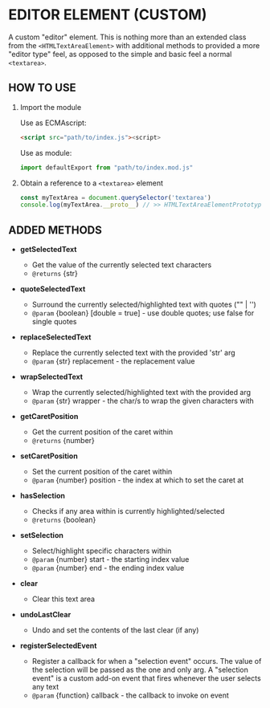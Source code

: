 # EDITOR ELEMENT (CUSTOM)

A custom "editor" element. This is nothing more than an extended class from the `<HTMLTextAreaElement>` with additional methods to provided a more "editor type" feel, as opposed to the simple and basic feel a normal `<textarea>`.

## HOW TO USE

1) Import the module

    Use as ECMAscript:

    ```html
    <script src="path/to/index.js"><script>
    ```

    Use as module:

    ```js
    import defaultExport from "path/to/index.mod.js"
    ```

2) Obtain a reference to a `<textarea>` element

    ```js
    const myTextArea = document.querySelector('textarea')
    console.log(myTextArea.__proto__) // >> HTMLTextAreaElementPrototype {...custom methods}
    ```

## ADDED METHODS

- **getSelectedText**
  - Get the value of the currently selected text characters
  - `@returns` {str}

- **quoteSelectedText**
  - Surround the currently selected/highlighted text with quotes ("" | '')
  - `@param` {boolean} [double = true] - use double quotes; use false for single quotes

- **replaceSelectedText**
  - Replace the currently selected text with the provided 'str' arg
  - `@param` {str} replacement - the replacement value

- **wrapSelectedText**
  - Wrap the currently selected/highlighted text with the provided arg
  - `@param` {str} wrapper - the char/s to wrap the given characters with

- **getCaretPosition**
  - Get the current position of the caret within
  - `@returns` {number}

- **setCaretPosition**
  - Set the current position of the caret within
  - `@param` {number} position - the index at which to set the caret at

- **hasSelection**
  - Checks if any area within is currently highlighted/selected
  - `@returns` {boolean}

- **setSelection**
  - Select/highlight specific characters within
  - `@param` {number} start - the starting index value
  - `@param` {number} end - the ending index value

- **clear**
  - Clear this text area

- **undoLastClear**
  - Undo and set the contents of the last clear (if any)
  
- **registerSelectedEvent**
  - Register a callback for when a "selection event" occurs.
The value of the selection will be passed as the one and only arg. A "selection event" is a custom add-on event that fires
whenever the user selects any text
  - `@param` {function} callback - the callback to invoke on event
